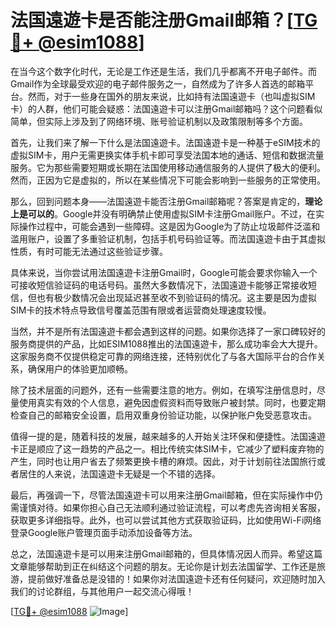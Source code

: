 # 法国遠遊卡是否能注册Gmail邮箱？[[TG💪+ @esim1088](https://t.me/s/esim1088)]

在当今这个数字化时代，无论是工作还是生活，我们几乎都离不开电子邮件。而Gmail作为全球最受欢迎的电子邮件服务之一，自然成为了许多人首选的邮箱平台。然而，对于一些身在国外的朋友来说，比如持有法国遠遊卡（也叫虚拟SIM卡）的人群，他们可能会疑惑：法国遠遊卡可以注册Gmail邮箱吗？这个问题看似简单，但实际上涉及到了网络环境、账号验证机制以及政策限制等多个方面。

首先，让我们来了解一下什么是法国遠遊卡。法国遠遊卡是一种基于eSIM技术的虚拟SIM卡，用户无需更换实体手机卡即可享受法国本地的通话、短信和数据流量服务。它为那些需要短期或长期在法国使用移动通信服务的人提供了极大的便利。然而，正因为它是虚拟的，所以在某些情况下可能会影响到一些服务的正常使用。

那么，回到问题本身——法国遠遊卡能否注册Gmail邮箱呢？答案是肯定的，**理论上是可以的**。Google并没有明确禁止使用虚拟SIM卡注册Gmail账户。不过，在实际操作过程中，可能会遇到一些障碍。这是因为Google为了防止垃圾邮件泛滥和滥用账户，设置了多重验证机制，包括手机号码验证等。而法国遠遊卡由于其虚拟性质，有时可能无法通过这些验证步骤。

具体来说，当你尝试用法国遠遊卡注册Gmail时，Google可能会要求你输入一个可接收短信验证码的电话号码。虽然大多数情况下，法国遠遊卡能够正常接收短信，但也有极少数情况会出现延迟甚至收不到验证码的情况。这主要是因为虚拟SIM卡的技术特点导致信号覆盖范围有限或者运营商处理速度较慢。

当然，并不是所有法国遠遊卡都会遇到这样的问题。如果你选择了一家口碑较好的服务商提供的产品，比如ESIM1088推出的法国遠遊卡，那么成功率会大大提升。这家服务商不仅提供稳定可靠的网络连接，还特别优化了与各大国际平台的合作关系，确保用户的体验更加顺畅。

除了技术层面的问题外，还有一些需要注意的地方。例如，在填写注册信息时，尽量使用真实有效的个人信息，避免因虚假资料而导致账户被封禁。同时，也要定期检查自己的邮箱安全设置，启用双重身份验证功能，以保护账户免受恶意攻击。

值得一提的是，随着科技的发展，越来越多的人开始关注环保和便捷性。法国遠遊卡正是顺应了这一趋势的产品之一。相比传统实体SIM卡，它减少了塑料废弃物的产生，同时也让用户省去了频繁更换卡槽的麻烦。因此，对于计划前往法国旅行或者居住的人来说，法国遠遊卡无疑是一个不错的选择。

最后，再强调一下，尽管法国遠遊卡可以用来注册Gmail邮箱，但在实际操作中仍需谨慎对待。如果你担心自己无法顺利通过验证流程，可以考虑先咨询相关客服，获取更多详细指导。此外，也可以尝试其他方式获取验证码，比如使用Wi-Fi网络登录Google账户管理页面手动添加设备等方法。

总之，法国遠遊卡是可以用来注册Gmail邮箱的，但具体情况因人而异。希望这篇文章能够帮助到正在纠结这个问题的朋友。无论你是计划去法国留学、工作还是旅游，提前做好准备总是没错的！如果你对法国遠遊卡还有任何疑问，欢迎随时加入我们的讨论群组，与其他用户一起交流心得哦！

[[TG💪+ @esim1088](https://t.me/s/esim1088) ![Image](https://i.postimg.cc/4NQfJmqS/Snipaste-2025-05-13-00-14-12.png)]